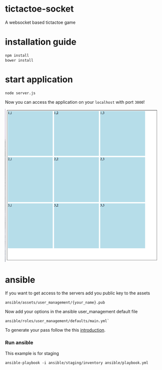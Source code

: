 # tictactoe-socket

A websocket based tictactoe game

# installation guide

```
npm install
bower install
```

# start application
```
node server.js
```

Now you can access the application on your `localhost` with port `3000`!

![Application Preview][1]

# ansible

If you want to get access to the servers add you public key to the assets

```
ansible/assets/user_management/{your_name}.pub
```

Now add your options in the ansible user_management default file

```
ansible/roles/user_management/defaults/main.yml`
```

To generate your pass follow the this [introduction][2].

[1]: https://github.com/xMarkusSpringerx/tictactoe-socket/blob/master/resources/app.png
[2]: https://github.com/xMarkusSpringerx/tictactoe-socket/blob/master/ansible/roles/user_management/README.md


### Run ansible

This example is for staging

```
ansible-playbook -i ansible/staging/inventory ansible/playbook.yml
```
